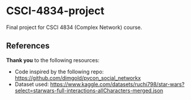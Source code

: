 # CSCI-4834-project

Final project for CSCI 4834 (Complex Network) course.

## References

**Thank you** to the following resources:

-   Code inspired by the following repo: https://github.com/dimgold/pycon_social_networkx
-   Dataset used: https://www.kaggle.com/datasets/ruchi798/star-wars?select=starwars-full-interactions-allCharacters-merged.json
